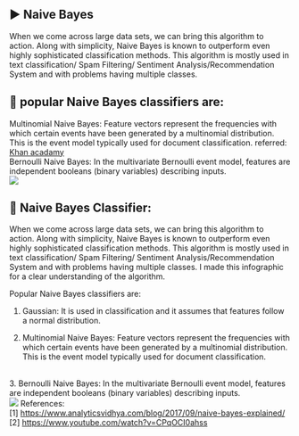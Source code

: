 :arrow_forward: 
 Naive Bayes 
-----------------
When we come across large data sets, we can bring this algorithm to action. Along with simplicity, Naive Bayes is known to outperform even highly sophisticated classification methods. This algorithm is mostly used in text classification/ Spam Filtering/ Sentiment Analysis/Recommendation System and with problems having multiple classes.
 
:radio_button: popular Naive Bayes classifiers are:
-------------------------
Multinomial Naive Bayes: Feature vectors represent the frequencies with which certain events have been generated by a multinomial distribution. This is the event model typically used for document classification.
referred: [Khan acadamy](https://www.youtube.com/watch?time_continue=7&v=hgtMWR3TFnY)</br>
Bernoulli Naive Bayes: In the multivariate Bernoulli event model, features are independent booleans (binary variables) describing inputs. 
</br>
![](https://github.com/neha-duggirala/100DaysOfMLCode/blob/master/infographics/NaiveBayes1.jpg)

:radio_button: Naive Bayes Classifier:
--------------
When we come across large data sets, we can bring this algorithm to action. Along with simplicity, Naive Bayes is known to outperform even highly sophisticated classification methods. This algorithm is mostly used in text classification/ Spam Filtering/ Sentiment Analysis/Recommendation System and with problems having multiple classes. I made this infographic for a clear understanding of the algorithm. 

Popular Naive Bayes classifiers are:

1. Gaussian: It is used in classification and it assumes that features follow a normal distribution.</br>

2. Multinomial Naive Bayes: Feature vectors represent the frequencies with which certain events have been generated by a multinomial distribution. This is the event model typically used for document classification.

</br>3. Bernoulli Naive Bayes: In the multivariate Bernoulli event model, features are independent booleans (binary variables) describing inputs.
</br>
![](https://github.com/neha-duggirala/100DaysOfMLCode/blob/master/infographics/NaiveBayes2.jpg)
References:</br>
[1] https://www.analyticsvidhya.com/blog/2017/09/naive-bayes-explained/</br>
[2] https://www.youtube.com/watch?v=CPqOCI0ahss</br>

